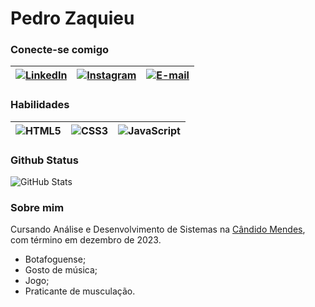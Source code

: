 
# **Pedro Zaquieu**
### Conecte-se comigo

| [![LinkedIn](https://img.shields.io/badge/LinkedIn-000?style=for-the-badge&logo=linkedin&logoColor=0E76A8)](https://www.linkedin.com/in/pedro-henrique-zaquieu-ribeiro-de-souza-a12927224/)      | [![Instagram](https://img.shields.io/badge/Instagram-000?style=for-the-badge&logo=instagram)](https://www.instagram.com/pedrozaquieu/) | [![E-mail](https://img.shields.io/badge/-Email-000?style=for-the-badge&logo=microsoft-outlook&logoColor=007BFF)](mailto:pedro_zaquieu@hotmail.com)     |
| :---        |    :-:   |          ---: |

### Habilidades

   
   
| ![HTML5](https://img.shields.io/badge/HTML5-000?style=for-the-badge&logo=html5)      | ![CSS3](https://img.shields.io/badge/CSS3-000?style=for-the-badge&logo=css3&logoColor=264CE4) | ![JavaScript](https://img.shields.io/badge/JavaScript-000?style=for-the-badge&logo=javascript)     |
| :---        |    :----:   |          ---: |


### Github Status
![GitHub Stats](https://github-readme-stats.vercel.app/api?username=Pedrozaquieu&theme=transparent&bg_color=303030&border_color=30A3DC&show_icons=true&icon_color=30A3DC&title_color=E4D5F&text_color=FFF)




### Sobre mim
Cursando Análise e Desenvolvimento de Sistemas na [Cândido Mendes](https://www.candidomendes.edu.br), com término em dezembro de 2023.
* Botafoguense;
* Gosto de música;
* Jogo;
* Praticante de musculação.


